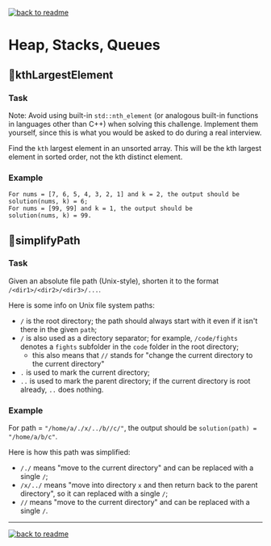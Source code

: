 [![back to readme](https://img.shields.io/badge/⬅%20BACK-blue)](../README.md)

# Heap, Stacks, Queues

## 💎kthLargestElement

### Task

Note: Avoid using built-in `std::nth_element` (or analogous built-in functions in languages other than C++) when solving this challenge. Implement them yourself, since this is what you would be asked to do during a real interview.

Find the `kth` largest element in an unsorted array. This will be the kth largest element in sorted order, not the kth distinct element.

### Example

```
For nums = [7, 6, 5, 4, 3, 2, 1] and k = 2, the output should be
solution(nums, k) = 6;
For nums = [99, 99] and k = 1, the output should be
solution(nums, k) = 99.
```

## 💎simplifyPath

### Task

Given an absolute file path (Unix-style), shorten it to the format `/<dir1>/<dir2>/<dir3>/...`.

Here is some info on Unix file system paths:

- `/` is the root directory; the path should always start with it even if it isn't there in the given `path`;
- `/` is also used as a directory separator; for example, `/code/fights` denotes a `fights` subfolder in the `code` folder in the root directory;
  - this also means that `//` stands for "change the current directory to the current directory"
- `.` is used to mark the current directory;
- `..` is used to mark the parent directory; if the current directory is root already, `..` does nothing.

### Example

For path = `"/home/a/./x/../b//c/"`, the output should be
`solution(path) = "/home/a/b/c"`.

Here is how this path was simplified:

- `/./` means "move to the current directory" and can be replaced with a single `/`;
- `/x/../` means "move into directory `x` and then return back to the parent directory", so it can replaced with a single `/`;
- `//` means "move to the current directory" and can be replaced with a single `/`.

---

[![back to readme](https://img.shields.io/badge/⬅%20BACK-blue)](../README.md)
